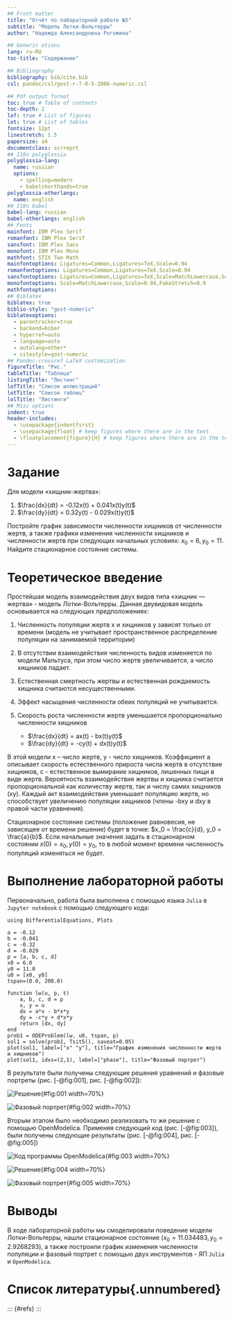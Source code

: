 ```yaml
---
## Front matter
title: "Отчёт по лабораторной работе №5"
subtitle: "Модель Лотки-Вольтерры"
author: "Надежда Александровна Рогожина"

## Generic otions
lang: ru-RU
toc-title: "Содержание"

## Bibliography
bibliography: bib/cite.bib
csl: pandoc/csl/gost-r-7-0-5-2008-numeric.csl

## Pdf output format
toc: true # Table of contents
toc-depth: 2
lof: true # List of figures
lot: true # List of tables
fontsize: 12pt
linestretch: 1.5
papersize: a4
documentclass: scrreprt
## I18n polyglossia
polyglossia-lang:
  name: russian
  options:
	- spelling=modern
	- babelshorthands=true
polyglossia-otherlangs:
  name: english
## I18n babel
babel-lang: russian
babel-otherlangs: english
## Fonts
mainfont: IBM Plex Serif
romanfont: IBM Plex Serif
sansfont: IBM Plex Sans
monofont: IBM Plex Mono
mathfont: STIX Two Math
mainfontoptions: Ligatures=Common,Ligatures=TeX,Scale=0.94
romanfontoptions: Ligatures=Common,Ligatures=TeX,Scale=0.94
sansfontoptions: Ligatures=Common,Ligatures=TeX,Scale=MatchLowercase,Scale=0.94
monofontoptions: Scale=MatchLowercase,Scale=0.94,FakeStretch=0.9
mathfontoptions:
## Biblatex
biblatex: true
biblio-style: "gost-numeric"
biblatexoptions:
  - parentracker=true
  - backend=biber
  - hyperref=auto
  - language=auto
  - autolang=other*
  - citestyle=gost-numeric
## Pandoc-crossref LaTeX customization
figureTitle: "Рис."
tableTitle: "Таблица"
listingTitle: "Листинг"
lofTitle: "Список иллюстраций"
lotTitle: "Список таблиц"
lolTitle: "Листинги"
## Misc options
indent: true
header-includes:
  - \usepackage{indentfirst}
  - \usepackage{float} # keep figures where there are in the text
  - \floatplacement{figure}{H} # keep figures where there are in the text
---
```


# Задание

Для модели «хищник-жертва»:

1. $\frac{dx}{dt} = -0.12x(t) + 0.041x(t)y(t)$
2. $\frac{dy}{dt} = 0.32y(t) - 0.029x(t)y(t)$

Постройте график зависимости численности хищников от численности жертв, а также графики изменения численности хищников и численности жертв при следующих начальных условиях: $x_0 = 6, y_0 = 11$. Найдите стационарное состояние системы.


# Теоретическое введение

Простейшая модель взаимодействия двух видов типа «хищник — жертва» - модель Лотки-Вольтерры. Данная двувидовая модель основывается на следующих предположениях:

1. Численность популяции жертв x и хищников y зависят только от времени (модель не учитывает пространственное распределение популяции на занимаемой территории)

2. В отсутствии взаимодействия численность видов изменяется по модели Мальтуса, при этом число жертв увеличивается, а число хищников падает.

3. Естественная смертность жертвы и естественная рождаемость хищника считаются несущественными.

4. Эффект насыщения численности обеих популяций не учитывается.

5. Скорость роста численности жертв уменьшается пропорционально численности хищников
    - $\frac{dx}{dt} = ax(t) - bx(t)y(t)$
    - $\frac{dy}{dt} = -cy(t) + dx(t)y(t)$

В этой модели x – число жертв, y - число хищников. Коэффициент a описывает скорость естественного прироста числа жертв в отсутствие хищников, с - естественное вымирание хищников, лишенных пищи в виде жертв. Вероятность взаимодействия жертвы и хищника считается пропорциональной как количеству жертв, так и числу самих хищников (xy). Каждый акт взаимодействия уменьшает популяцию жертв, но способствует увеличению популяции хищников (члены -bxy и dxy в правой части уравнения). 

Стационарное состояние системы (положение равновесия, не зависящее от времени решение) будет в точке: $x_0 = \frac{c}{d}, y_0 = \frac{a}{b}$. Если начальные значения задать в стационарном состоянии $x(0)=x_0, y(0)=y_0$, то в любой момент времени численность популяций изменяться не будет.

# Выполнение лабораторной работы

Первоначально, работа была выполнена с помощью языка `Julia` в `Jupyter notebook` с помощью следующего кода:
```
using DifferentialEquations, Plots

a = -0.12
b = -0.041
c = -0.32
d = -0.029
p = [a, b, c, d]
x0 = 6.0
y0 = 11.0
u0 = [x0, y0]
tspan=(0.0, 200.0)

function lw(u, p, t)
    a, b, c, d = p
    x, y = u
    dx = a*x - b*x*y
    dy = -c*y + d*x*y
    return [dx, dy]
end
prob1 = ODEProblem(lw, u0, tspan, p)
sol1 = solve(prob1, Tsit5(), saveat=0.05)
plot(sol1, label=["x" "y"], title="График изменения численности жертв и хищников")
plot(sol1, idxs=(2,1), label=["phase"], title="Фазовый портрет")
```

В результате были получены следующие решения уравнений и фазовые портреты (рис. [-@fig:001], рис. [-@fig:002]):

![Решение](image/lab5_fig1.png){#fig:001 width=70%}

![Фазовый портрет](image/lab5_fig2.png){#fig:002 width=70%}

Вторым этапом было необходимо реализовать то же решение с помощью OpenModelica. Применяя следующий код (рис. [-@fig:003]), были получены следующие результаты (рис. [-@fig:004], рис. [-@fig:005])

![Код программы OpenModelica](image/open.png){#fig:003 width=70%}

![Решение](image/1.png){#fig:004 width=70%}

![Фазовый портрет](image/2.png){#fig:005 width=70%}

# Выводы

В ходе лабораторной работы мы смоделировали поведение модели Лотки-Вольтерры, нашли стационарное состояние ($x_0 = 11.034483, y_0 = 2.9268293$), а также построили график изменения численности популяции и фазовый портрет с помощью двух инструментов - ЯП `Julia`  и `OpenModelica`.

# Список литературы{.unnumbered}

::: {#refs}
:::
